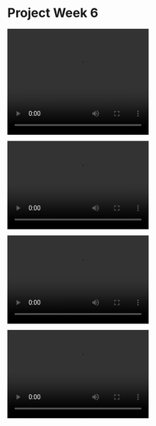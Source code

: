 <h1>Project Week 6</h1>

<video width="320" height="240" controls>
  <source type="video/mp4" src="https://github.com/atjohans/Project-Apricate/blob/gh-pages/assets/videos/base_gameplay.mp4">
</video>

<video width="320" height="200" src="https://github.com/atjohans/Project-Apricate/blob/gh-pages/assets/videos/base_gameplay.mp4" type="video/mp4"></video>
  
<video width="320" height="200" src="https://github.com/atjohans/Project-Apricate/blob/gh-pages/assets/videos/look_items_kill_rat.mp4" type="video/mp4"></video>
  
<video width="320" height="200" src="https://github.com/atjohans/Project-Apricate/blob/gh-pages/assets/videos/move_main_menu.mp4" type="video/mp4"></video>
